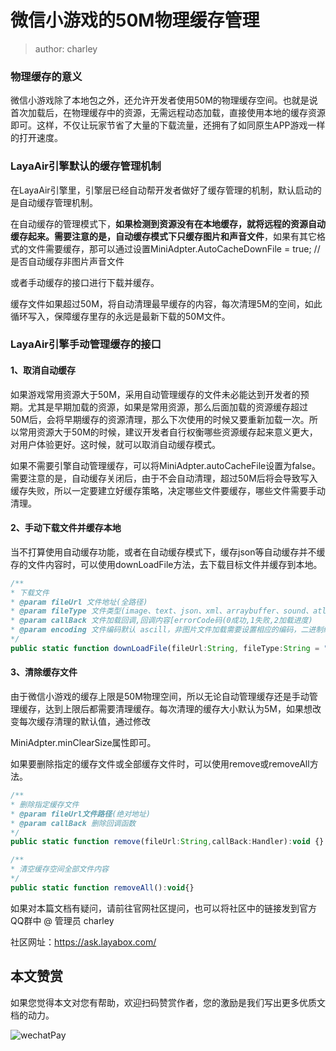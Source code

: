 # 微信小游戏的50M物理缓存管理

> author: charley

### 物理缓存的意义

微信小游戏除了本地包之外，还允许开发者使用50M的物理缓存空间。也就是说首次加载后，在物理缓存中的资源，无需远程动态加载，直接使用本地的缓存资源即可。这样，不仅让玩家节省了大量的下载流量，还拥有了如同原生APP游戏一样的打开速度。



### LayaAir引擎默认的缓存管理机制

在LayaAir引擎里，引擎层已经自动帮开发者做好了缓存管理的机制，默认启动的是自动缓存管理机制。

在自动缓存的管理模式下，**如果检测到资源没有在本地缓存，就将远程的资源自动缓存起来。需要注意的是，自动缓存模式下只缓存图片和声音文件**，如果有其它格式的文件需要缓存，那可以通过设置MiniAdpter.AutoCacheDownFile = true; //是否自动缓存非图片声音文件

或者手动缓存的接口进行下载并缓存。

缓存文件如果超过50M，将自动清理最早缓存的内容，每次清理5M的空间，如此循环写入，保障缓存里存的永远是最新下载的50M文件。



### LayaAir引擎手动管理缓存的接口

#### 1、取消自动缓存

如果游戏常用资源大于50M，采用自动管理缓存的文件未必能达到开发者的预期。尤其是早期加载的资源，如果是常用资源，那么后面加载的资源缓存超过50M后，会将早期缓存的资源清理，那么下次使用的时候又要重新加载一次。所以常用资源大于50M的时候，建议开发者自行权衡哪些资源缓存起来意义更大，对用户体验更好。这时候，就可以取消自动缓存模式。

如果不需要引擎自动管理缓存，可以将MiniAdpter.autoCacheFile设置为false。需要注意的是，自动缓存关闭后，由于不会自动清理，超过50M后将会导致写入缓存失败，所以一定要建立好缓存策略，决定哪些文件要缓存，哪些文件需要手动清理。



#### 2、手动下载文件并缓存本地

当不打算使用自动缓存功能，或者在自动缓存模式下，缓存json等自动缓存并不缓存的文件内容时，可以使用downLoadFile方法，去下载目标文件并缓存到本地。

```javascript
/**
* 下载文件 
* @param fileUrl 文件地址(全路径)
* @param fileType 文件类型(image、text、json、xml、arraybuffer、sound、atlas、font)
* @param callBack 文件加载回调,回调内容[errorCode码(0成功,1失败,2加载进度)
* @param encoding 文件编码默认 ascill，非图片文件加载需要设置相应的编码，二进制编码为空字符串
*/             
public static function downLoadFile(fileUrl:String, fileType:String = "",callBack:Handler = null,encoding:String = "ascii"):void
```



#### 3、清除缓存文件

由于微信小游戏的缓存上限是50M物理空间，所以无论自动管理缓存还是手动管理缓存，达到上限后都需要清理缓存。每次清理的缓存大小默认为5M，如果想改变每次缓存清理的默认值，通过修改

MiniAdpter.minClearSize属性即可。

如果要删除指定的缓存文件或全部缓存文件时，可以使用remove或removeAll方法。

```javascript
/**
* 删除指定缓存文件
* @param fileUrl文件路径(绝对地址)
* @param callBack 删除回调函数
*/
public static function remove(fileUrl:String,callBack:Handler):void {}
```

```javascript
/**
* 清空缓存空间全部文件内容 
*/  
public static function removeAll():void{}
```



如果对本篇文档有疑问，请前往官网社区提问，也可以将社区中的链接发到官方QQ群中 @ 管理员 charley

社区网址：https://ask.layabox.com/



## 本文赞赏

如果您觉得本文对您有帮助，欢迎扫码赞赏作者，您的激励是我们写出更多优质文档的动力。

![wechatPay](../../../wechatPay.jpg)